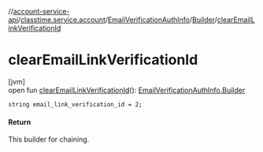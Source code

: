 //[account-service-api](../../../../index.md)/[classtime.service.account](../../index.md)/[EmailVerificationAuthInfo](../index.md)/[Builder](index.md)/[clearEmailLinkVerificationId](clear-email-link-verification-id.md)

# clearEmailLinkVerificationId

[jvm]\
open fun [clearEmailLinkVerificationId](clear-email-link-verification-id.md)(): [EmailVerificationAuthInfo.Builder](index.md)

`string email_link_verification_id = 2;`

#### Return

This builder for chaining.
